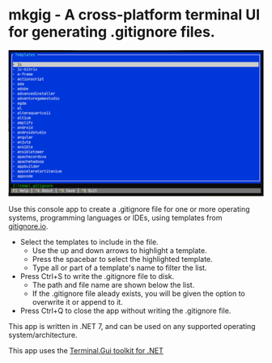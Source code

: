 # mkgig - A cross-platform terminal UI for generating .gitignore files.

![Screen Shot](screenshot.png)

Use this console app to create a .gitignore file for one or more
operating systems, programming languages or IDEs, using 
templates from [gitignore.io](https://gitignore.io).

* Select the templates to include in the file.
  - Use the up and down arrows to highlight a template.
  - Press the spacebar to select the highlighted template.
  - Type all or part of a template's name to filter the list.
* Press Ctrl+S to write the .gitignore file to disk. 
  - The path and file name are shown below the list.
  - If the .gitignore file aleady exists, you will be given 
    the option to overwrite it or append to it.
* Press Ctrl+Q to close the app without writing the .gitignore 
  file.

This app is written in .NET 7, and can be used on any supported operating system/architecture.

This app uses the [Terminal.Gui toolkit for .NET](https://github.com/gui-cs/Terminal.Gui)